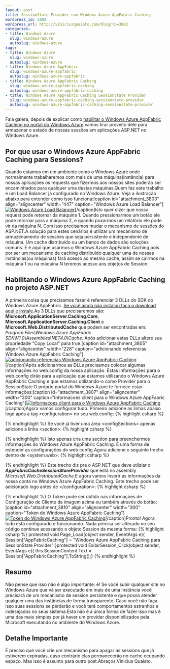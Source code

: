 ```yaml
--- 
layout: post
title: SessionState Provider com Windows Azure AppFabric Caching
wordpress_id: 3802
wordpress_url: http://viniciusquaiato.com/blog/?p=3802
categories: 
- title: Windows Azure
  slug: windows-azure
  autoslug: windows-azure
tags: 
- title: Windows Azure
  slug: windows-azure
  autoslug: windows-azure
- title: Windows Azure AppFabric
  slug: windows-azure-appfabric
  autoslug: windows-azure-appfabric
- title: Windows Azure AppFabric Caching
  slug: windows-azure-appfabric-caching
  autoslug: windows-azure-appfabric-caching
- title: Windows Azure AppFabric Caching SessionState Provider
  slug: windows-azure-appfabric-caching-sessionstate-provider
  autoslug: windows-azure-appfabric-caching-sessionstate-provider
---
```

Fala galera, depois de explicar como [habilitar o Windows Azure AppFabric Caching no portal do Windows Azure](http://viniciusquaiato.com/blog/windows-azure-appfabric-caching/) vamos tirar proveito dele para armazenar o estado de nossas sessões em aplicações ASP.NET no Windows Azure.

## Por que usar o Windows Azure AppFabric Caching para Sessions?
Quando estamos em um ambiente como o Windows Azure onde normalmente trabalharemos com mais de uma máquina(instância) para nossas aplicações os requests que fizermos aos nossos sites poderão ser encaminhados para qualquer uma destas máquinas.Quem faz este trabalho é um Load Balancer já configurado no Windows Azure. Veja a ilustração abaixo para entender como isso funciona:[caption id="attachment_3803" align="aligncenter" width="447" caption="Windows Azure Load Balancer"][![Windows Azure Load Balancer](http://viniciusquaiato.com/blog/wp-content/uploads/2011/07/Windows-Azure-Load-Balancer.png "Windows Azure Load Balancer")](http://viniciusquaiato.com/blog/wp-content/uploads/2011/07/Windows-Azure-Load-Balancer.png)[/caption]Isto quer dizer que nosso request pode retornar da máquina 1. Quando pressionarmos um botão ele pode retornar para a máquina 2, e quando puxarmos um relatório ele pode vir da máquina N. Com isso precisamos mudar o mecanismo de sessões do ASP.NET.A solução para estes cenários é utilizar um mecanismo de armazenamento de sessões que seja persistente e independente de máquina. Um cache distribuído ou um banco de dados são soluções comuns. E é aqui que usarmos o Windows Azure AppFabric Caching pois por ser um mecanismo de caching distribuído qualquer uma de nossas instâncias(ou máquinas) fará acesso ao mesmo cache, assim se cairmos na máquina 1 ou na máquina N teremos acesso aos objetos de Session.

## Habilitando o Windows Azure AppFabric Caching no projeto ASP.NET
A primeira coisa que precisamos fazer é referenciar 3 DLLs do SDK do Windows Azure AppFabric. [Se você ainda não instalou faça o download aqui e instale](http://www.microsoft.com/download/en/details.aspx?displaylang=en&id=19925).As 3 DLLs que precisaremos são: **Microsoft.ApplicationServer.Caching.Core**, **Microsoft.ApplicationServer.Caching.Client** e **Microsoft.Web.DistributedCache** que podem ser encontradas em: _Program Files\Windows Azure AppFabric SDK\V1.0\Assemblies\NET4.0\Cache_. Após adicionar estas DLLs altere sua propriedade "Copy Local" para true.[caption id="attachment_3805" align="aligncenter" width="228" caption="adicionando referencias Windows Azure AppFabric Caching"][![adicionando referencias Windows Azure AppFabric Caching](http://viniciusquaiato.com/blog/wp-content/uploads/2011/07/adicionando-referencias-Windows-Azure-AppFabric-Caching-228x300.png "adicionando referencias Windows Azure AppFabric Caching")](http://viniciusquaiato.com/blog/wp-content/uploads/2011/07/adicionando-referencias-Windows-Azure-AppFabric-Caching.png)[/caption]Após adicionarmos as DLLs precisamos colocar algumas informações no web.config da nossa aplicação. Estas informações para o web.config dirão para a aplicação que estamos utilizando o Windows Azure AppFabric Caching e que estamos utilizando-o como Provider para o SessionState.O próprio portal do Windows Azure te fornece estar informações:[caption id="attachment_3807" align="aligncenter" width="300" caption="Informacoes client para o Windows Azure AppFabric Caching"][![Informacoes client para o Windows Azure AppFabric Caching](http://viniciusquaiato.com/blog/wp-content/uploads/2011/07/Informacoes-client-para-o-Windows-Azure-AppFabric-Caching-300x181.png "Informacoes client para o Windows Azure AppFabric Caching")](http://viniciusquaiato.com/blog/wp-content/uploads/2011/07/Informacoes-client-para-o-Windows-Azure-AppFabric-Caching.png)[/caption]Agora vamos configurar tudo. Primeiro adicione as linhas abaixo logo após a tag &lt;configuration&gt; no seu web.config:
{% highlight csharp %}

{% endhighlight %}
Se você já tiver uma área &lt;configSections&gt; apenas adicione a linha &lt;section&gt;:
{% highlight csharp %}

{% endhighlight %}
Isto apenas cria uma section para preenchermos informações do Windows Azure AppFabric Caching. É uma forma de estender as configurações do web.config.Agora adicione o seguinte trecho dentro de &lt;system.web&gt;:
{% highlight csharp %}

{% endhighlight %}
Este trecho diz pra o ASP.NET que deve utilziar o **_AppFabricCacheSessionStoreProvider_** que está no assembly _Microsoft.Web.DistributedCache_.E agora vamos inserir as informações da nossa conta no Windows Azure AppFabric Caching. Este trecho pode ser adicionado logo antes de &lt;/configuration&gt;:
{% highlight csharp %}

{% endhighlight %}
O Token pode ser obtido nas informações de Configuração de Cliente da imagem acima ou também através do botão:[caption id="attachment_3810" align="aligncenter" width="300" caption="Token do Windows Azure AppFabric Caching"][![Token do Windows Azure AppFabric Caching](http://viniciusquaiato.com/blog/wp-content/uploads/2011/07/Token-do-Windows-Azure-AppFabric-Caching-300x162.png "Token do Windows Azure AppFabric Caching")](http://viniciusquaiato.com/blog/wp-content/uploads/2011/07/Token-do-Windows-Azure-AppFabric-Caching.png)[/caption]Pronto! Agora tudo está configurado e funcionando. Nada precisa ser alterado no seu código continue acessando o objeto Session da mesma forma:
{% highlight csharp %}
protected void Page_Load(object sender, EventArgs e){    Session["AppFabricCaching"] = "Windows Azure AppFabric Caching para SessionState Provider";}protected void ExibirSession_Click(object sender, EventArgs e){    this.SessionContent.Text = Session["AppFabricCaching"].ToString();}
{% endhighlight %}


## Resumo
Não pense que isso não é algo importante: é! Se você subir qualquer site no Windows Azure que vá ser executado em mais de uma instância você precisará de um mecanismo de session persistente e que possa atender qualquer uma das instâncias de forma transparente. Caso você não faça isso suas sessions se perderão e você terá comportamentos estranhos e indesejados no seus sistema.Esta não é a única forma de fazer isso mas é uma das mais simples por já haver um provider disponibilizados pela Microsoft executando no ambiente do Windows Azure.

## Detalhe Importante
É preciso que você crie um mecanismo para apagar as sessions que já estiverem expiradas, caso contrário elas permanecerão no cache ocupando espaço. Mas isso é assunto para outro post.Abraços,Vinicius Quaiato.
